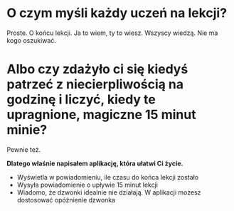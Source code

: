 # O czym myśli każdy uczeń na lekcji?
Proste. O końcu lekcji. Ja to wiem, ty to wiesz. Wszyscy wiedzą. Nie ma kogo oszukiwać.
# Albo czy zdażyło ci się kiedyś patrzeć z niecierpliwością na godzinę i liczyć, kiedy te upragnione, magiczne 15 minut minie?
Pewnie też.

**Dlatego właśnie napisałem aplikację, która ułatwi Ci życie.**

+ Wyświetla w powiadomieniu, ile czasu do końca lekcji zostało
+ Wysyła powiadomienie o upływie 15 minut lekcji
+ Wiadomo, że dzwonki idealnie nie działają. W aplikacji możesz dostosować opóźnienie dzwonka
